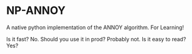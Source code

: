 # NP-ANNOY
A native python implementation of the ANNOY algorithm. For Learning!


Is it fast? No. Should you use it in prod? Probably not. Is it easy to read? Yes?


